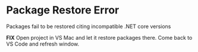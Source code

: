 # Package Restore Error

Packages fail to be restored citing incompatible .NET core versions

**FIX** Open project in VS Mac and let it restore packages there. Come back to VS Code and refresh window.